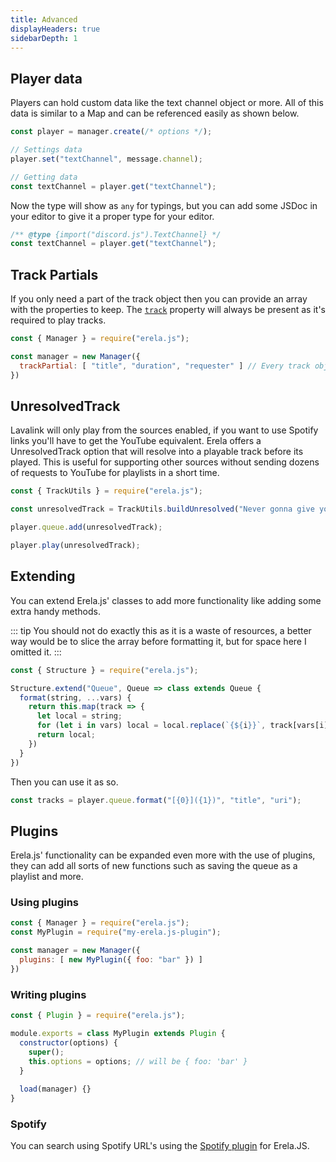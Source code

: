 ```yaml
---
title: Advanced
displayHeaders: true
sidebarDepth: 1
---
```


## Player data

Players can hold custom data like the text channel object or more.
All of this data is similar to a Map and can be referenced easily as shown below.

```javascript
const player = manager.create(/* options */);

// Settings data
player.set("textChannel", message.channel);

// Getting data
const textChannel = player.get("textChannel");
```

Now the type will show as `any` for typings, but you can add some JSDoc in your editor to give it a proper type for your editor.

```javascript
/** @type {import("discord.js").TextChannel} */
const textChannel = player.get("textChannel");
```

## Track Partials

If you only need a part of the track object then you can provide an array with the properties to keep.
The [`track`](/docs/typedefs/Track.html#track) property will always be present as it's required to play tracks.

```javascript
const { Manager } = require("erela.js");

const manager = new Manager({
  trackPartial: [ "title", "duration", "requester" ] // Every track object will have these properties. 
})
```

## UnresolvedTrack

Lavalink will only play from the sources enabled, if you want to use Spotify links you'll have to get the YouTube equivalent.
Erela offers a UnresolvedTrack option that will resolve into a playable track before its played.
This is useful for supporting other sources without sending dozens of requests to YouTube for playlists in a short time.

```javascript
const { TrackUtils } = require("erela.js");

const unresolvedTrack = TrackUtils.buildUnresolved("Never gonna give you up - Rick Astley", message.author.tag);

player.queue.add(unresolvedTrack);

player.play(unresolvedTrack);
```

## Extending

You can extend Erela.js' classes to add more functionality like adding some extra handy methods.

::: tip
You should not do exactly this as it is a waste of resources, a better way would be to slice the array before formatting it, but for space here I omitted it.
:::

```javascript
const { Structure } = require("erela.js");

Structure.extend("Queue", Queue => class extends Queue {
  format(string, ...vars) {
    return this.map(track => {
      let local = string;
      for (let i in vars) local = local.replace(`{${i}}`, track[vars[i]]);
      return local;
    })
  }
})
``` 

Then you can use it as so. 

```javascript
const tracks = player.queue.format("[{0}]({1})", "title", "uri");
```

## Plugins

Erela.js' functionality can be expanded even more with the use of plugins, they can add all sorts of new functions such as saving the queue as a playlist and more.

### Using plugins

```javascript
const { Manager } = require("erela.js");
const MyPlugin = require("my-erela.js-plugin");

const manager = new Manager({
  plugins: [ new MyPlugin({ foo: "bar" }) ]
})
```

### Writing plugins

```javascript
const { Plugin } = require("erela.js");

module.exports = class MyPlugin extends Plugin {
  constructor(options) {
    super();
    this.options = options; // will be { foo: 'bar' }
  }
  
  load(manager) {}
}
```

### Spotify

You can search using Spotify URL's using the [Spotify plugin](https://github.com/Solaris9/erela.js-spotify) for Erela.JS. 
